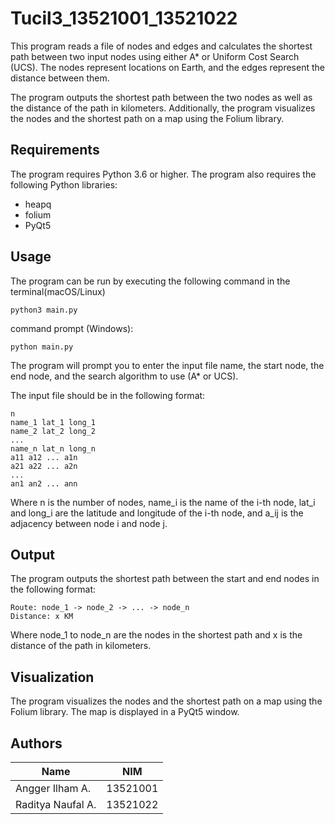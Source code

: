 # Tucil3_13521001_13521022
 This program reads a file of nodes and edges and calculates the shortest path between two input nodes using either A* or Uniform Cost Search (UCS). The nodes represent locations on Earth, and the edges represent the distance between them.

The program outputs the shortest path between the two nodes as well as the distance of the path in kilometers. Additionally, the program visualizes the nodes and the shortest path on a map using the Folium library.

## Requirements
 The program requires Python 3.6 or higher. The program also requires the following Python libraries:
 - heapq
 - folium
 - PyQt5

## Usage
The program can be run by executing the following command in the terminal(macOS/Linux) 
```
python3 main.py
``` 
command prompt (Windows):
```
python main.py
``` 
The program will prompt you to enter the input file name, the start node, the end node, and the search algorithm to use (A* or UCS).

The input file should be in the following format:
```
n
name_1 lat_1 long_1
name_2 lat_2 long_2
...
name_n lat_n long_n
a11 a12 ... a1n
a21 a22 ... a2n
...
an1 an2 ... ann
```
Where n is the number of nodes, name_i is the name of the i-th node, lat_i and long_i are the latitude and longitude of the i-th node, and a_ij is the adjacency between node i and node j.

## Output
The program outputs the shortest path between the start and end nodes in the following format:
```
Route: node_1 -> node_2 -> ... -> node_n
Distance: x KM
```
Where node_1 to node_n are the nodes in the shortest path and x is the distance of the path in kilometers.

## Visualization
The program visualizes the nodes and the shortest path on a map using the Folium library. The map is displayed in a PyQt5 window.

## Authors
| Name | NIM |
| --- | --- |
| Angger Ilham A. | 13521001 |
| Raditya Naufal A. | 13521022 |
